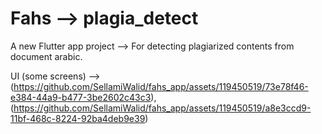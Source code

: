 # Fahs --> plagia_detect

A new Flutter app project --> For detecting plagiarized contents from document arabic.

UI (some screens)  --> (https://github.com/SellamiWalid/fahs_app/assets/119450519/73e78f46-e384-44a9-b477-3be2602c43c3),
                       (https://github.com/SellamiWalid/fahs_app/assets/119450519/a8e3ccd9-11bf-468c-8224-92ba4deb9e39)


